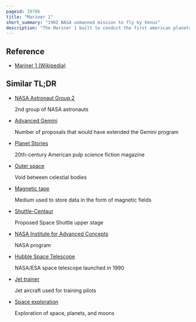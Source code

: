 ```yaml
---
pageid: 38786
title: "Mariner 1"
short_summary: "1962 NASA unmanned mission to fly by Venus"
description: "The Mariner 1 built to conduct the first american planetary Flyby of Venus was the first Spacecraft from Nasa's interplanetary Mariner Program. The Design of Mariner 1 was developed by the Jet Propulsion Laboratory and originally planned to be a purpose-built Probe launched in Summer 1962. Mariner 1, were then adapted from the Lighter Ranger Lunar Spacecraft. Mariner 1 carried a Suite of Experiments to determine the Temperature of Venus as well as measuring magnetic Fields and charged Particles near the Planet and interplanetary Space."
---
```


## Reference

- [Mariner 1 (Wikipedia)](https://en.wikipedia.org/?curid=38786)

## Similar TL;DR

- [NASA Astronaut Group 2](/tldr/en/nasa-astronaut-group-2)

  2nd group of NASA astronauts

- [Advanced Gemini](/tldr/en/advanced-gemini)

  Number of proposals that would have extended the Gemini program

- [Planet Stories](/tldr/en/planet-stories)

  20th-century American pulp science fiction magazine

- [Outer space](/tldr/en/outer-space)

  Void between celestial bodies

- [Magnetic tape](/tldr/en/magnetic-tape)

  Medium used to store data in the form of magnetic fields

- [Shuttle-Centaur](/tldr/en/shuttle-centaur)

  Proposed Space Shuttle upper stage

- [NASA Institute for Advanced Concepts](/tldr/en/nasa-institute-for-advanced-concepts)

  NASA program

- [Hubble Space Telescope](/tldr/en/hubble-space-telescope)

  NASA/ESA space telescope launched in 1990

- [Jet trainer](/tldr/en/jet-trainer)

  Jet aircraft used for training pilots

- [Space exploration](/tldr/en/space-exploration)

  Exploration of space, planets, and moons
